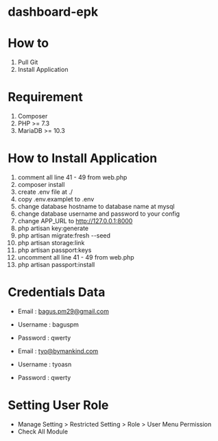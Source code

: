 # dashboard-epk

# How to 
1. Pull Git 
2. Install Application

# Requirement
1. Composer 
2. PHP >= 7.3
3. MariaDB >= 10.3

# How to Install Application
1. comment all line 41 - 49 from web.php
2. composer install
3. create .env file at ./
4. copy .env.examplet to .env
5. change database hostname to database name at mysql
6. change database username and password to your config
7. change APP_URL to http://127.0.0.1:8000
8. php artisan key:generate
9. php artisan migrate:fresh --seed
10. php artisan storage:link
11. php artisan passport:keys
12. uncomment all line 41 - 49 from web.php
13. php artisan passport:install

# Credentials Data
- Email : bagus.pm29@gmail.com
- Username : baguspm
- Password : qwerty

- Email : tyo@bymankind.com
- Username : tyoasn
- Password : qwerty

# Setting User Role
- Manage Setting > Restricted Setting > Role > User Menu Permission
- Check All Module